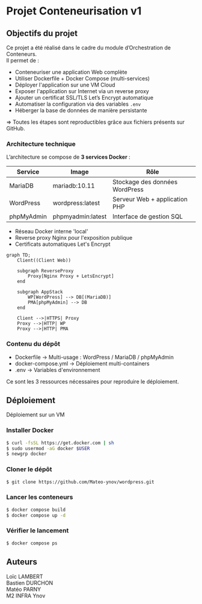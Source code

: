 # Projet Conteneurisation v1

## Objectifs du projet

Ce projet a été réalisé dans le cadre du module d’Orchestration de Conteneurs.  
Il permet de :
  - Conteneuriser une application Web complète  
  - Utiliser Dockerfile + Docker Compose (multi-services)  
  - Déployer l'application sur une VM Cloud  
  - Exposer l'application sur Internet via un reverse proxy  
  - Ajouter un certificat SSL/TLS Let’s Encrypt automatique  
  - Automatiser la configuration via des variables `.env`  
  - Héberger la base de données de manière persistante
    
=> Toutes les étapes sont reproductibles grâce aux fichiers présents sur GitHub.

### Architecture technique

L’architecture se compose de **3 services Docker** :

| Service | Image | Rôle |
|--------|------|-----|
| MariaDB | mariadb:10.11 | Stockage des données WordPress |
| WordPress | wordpress:latest | Serveur Web + application PHP |
| phpMyAdmin | phpmyadmin:latest | Interface de gestion SQL |

- Réseau Docker interne 'local'
- Reverse proxy Nginx pour l'exposition publique
- Certificats automatiques Let's Encrypt

```mermaid
graph TD;
    Client((Client Web))
    
    subgraph ReverseProxy
        Proxy[Nginx Proxy + LetsEncrypt]
    end
    
    subgraph AppStack
        WP[WordPress] --> DB[(MariaDB)]
        PMA[phpMyAdmin] --> DB
    end
    
    Client -->|HTTPS| Proxy
    Proxy -->|HTTP| WP
    Proxy -->|HTTP| PMA
```

### Contenu du dépôt

  - Dockerfile -> Multi-usage : WordPress / MariaDB / phpMyAdmin
  - docker-compose.yml -> Déploiement multi-containers
  - .env -> Variables d'environnement

Ce sont les 3 ressources nécessaires pour reproduire le déploiement.

## Déploiement

Déploiement sur un VM

### Installer Docker

```bash
$ curl -fsSL https://get.docker.com | sh
$ sudo usermod -aG docker $USER
$ newgrp docker
```

### Cloner le dépôt

```bash
$ git clone https://github.com/Mateo-ynov/wordpress.git
```

### Lancer les conteneurs

```bash
$ docker compose build
$ docker compose up -d
```

### Vérifier le lancement

```bash
$ docker compose ps
```

## Auteurs

Loïc LAMBERT  
Bastien DURCHON  
Matéo PARNY  
M2 INFRA Ynov


